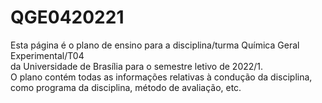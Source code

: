 # QGE0420221
Esta página é o plano de ensino para a disciplina/turma Química Geral Experimental/T04 </br>
da Universidade de Brasília para o semestre letivo de 2022/1.</br>
O plano contém todas as informações relativas à condução da disciplina, </br>
como programa da disciplina, método de avaliação, etc.
